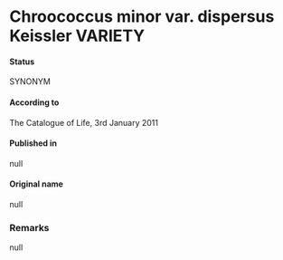 # Chroococcus minor var. dispersus Keissler VARIETY

#### Status
SYNONYM

#### According to
The Catalogue of Life, 3rd January 2011

#### Published in
null

#### Original name
null

### Remarks
null
